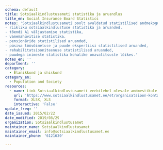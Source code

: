 ```yaml
---
schema: default
title: Sotsiaalkindlustusameti statistika ja aruandlus
title_en: Social Insurance Board Statistics
notes: 'Sotsiaalkindlustusameti poolt avaldatud statistilised andmekogumid ja aruanded, mis hõlmavad järgmisi teemasid:
- riikliku sotsiaalkindlustuse statistika ja aruanded,
- tõendi A1 väljastamise statistika,
- vanemahüvitise statistika.
- pensionäride statistilised aruanded,
- püsiva töövõimetuse ja puude ekspertiisi statistilised aruanded,
- rehabilitatsiooniteenuse statistilised aruanded,
- puudega inimeste statistika kohalike omavalitsuste lõikes.'
notes_en: ''
department: ''
category:
  - Elanikkond ja ühiskond
category_en:
  - Population and Society
resources:
  - name: Link Sotsiaalkindlustusameti veebilehel olevale andmestikule
    url: 'https://www.sotsiaalkindlustusamet.ee/et/organisatsioon-kontaktid/statistika-ja-aruandlus'
    format: XLSX, XLS
    interactive: 'False'
update_freq: ''
date_issued: 2015/02/22
date_modified: 2019/08/29
organization: Sotsiaalkindlustusamet
maintainer_name: Sotsiaalkindlustusamet
maintainer_email: info@sotsiaalkindlustusamet.ee
maintainer_phone: '6121630'

---
```

